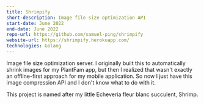 ```yaml
---
title: Shrimpify
short-description: Image file size optimization API
start-date: June 2022
end-date: June 2022
repo-url: https://github.com/samuel-ping/shrimpify
website-url: https://shrimpify.herokuapp.com/
technologies: Golang
---
```


Image file size optimization server. I originally built this to automatically shrink images for my PlantFam app, but then I realized that wasn't exactly an offline-first approach for my mobile application. So now I just have this image compression API and I don't know what to do with it.

This project is named after my little Echeveria fleur blanc succulent, Shrimp.
